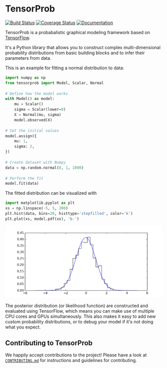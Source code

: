 # TensorProb

[![Build Status](https://img.shields.io/travis/ibab/tensorprob/master.svg)](https://travis-ci.org/ibab/tensorprob)
[![Coverage Status](https://img.shields.io/coveralls/ibab/tensorprob/master.svg)](https://coveralls.io/github/ibab/tensorprob?branch=master)
[![Documentation](https://img.shields.io/badge/documentation-link-blue.svg)](https://ibab.github.io/tensorprob)

TensorProb is a probabalistic graphical modeling framework based on
[TensorFlow](https://github.com/tensorflow/tensorflow).

It's a Python library that allows you to construct complex multi-dimensional
probability distributions from basic building blocks and to infer their
parameters from data.

This is an example for fitting a normal distribution to data:
```python
import numpy as np
from tensorprob import Model, Scalar, Normal

# Define how the model works
with Model() as model:
    mu = Scalar()
    sigma = Scalar(lower=0)
    X = Normal(mu, sigma)
    model.observed(X)

# Set the initial values
model.assign({
    mu: 1,
    sigma: 2,
})

# Create dataset with Numpy
data = np.random.normal(0, 1, 1000)

# Perform the fit
model.fit(data)
```
The fitted distribution can be visualized with
```python
import matplotlib.pyplot as plt
xs = np.linspace(-5, 5, 200)
plt.hist(data, bins=20, histtype='stepfilled', color='k')
plt.plot(xs, model.pdf(xs), 'b-')
```
<div align="center"><img src="examples/example3.png" width="600px"/></div>


The posterior distribution (or likelihood function) are constructed and
evaluated using TensorFlow, which means you can make use of multiple CPU cores
and GPUs simultaneously. This also makes it easy to add new custom probability
distributions, or to debug your model if it's not doing what you expect.

## Contributing to TensorProb

We happily accept contributions to the project!
Please have a look at [`CONTRIBUTING.md`](CONTRIBUTING.md) for instructions and guidelines for contributing.

